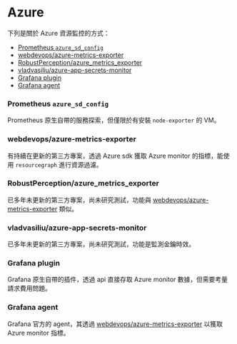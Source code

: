 # Azure

下列是關於 Azure 資源監控的方式：

- [Prometheus `azure_sd_config`](#prometheus-azure_sd_config)
- [webdevops/azure-metrics-exporter](#webdevopsazure-metrics-exporter)
- [RobustPerception/azure_metrics_exporter](#robustperceptionazure_metrics_exporter)
- [vladvasiliu/azure-app-secrets-monitor](#vladvasiliuazure-app-secrets-monitor)
- [Grafana plugin](#grafana-plugin)
- [Grafana agent](#grafana-agent)


### Prometheus `azure_sd_config`

Prometheus 原生自帶的服務探索，但僅限於有安裝 `node-exporter` 的 VM。

### webdevops/azure-metrics-exporter

有持續在更新的第三方專案，透過 Azure sdk 獲取 Azure monitor 的指標，能使用 `resourcegraph` 進行資源過濾。

### RobustPerception/azure_metrics_exporter

已多年未更新的第三方專案，尚未研究測試，功能與 [webdevops/azure-metrics-exporter](#webdevopsazure-metrics-exporter) 類似。

### vladvasiliu/azure-app-secrets-monitor

已多年未更新的第三方專案，尚未研究測試，功能是監測金鑰時效。

### Grafana plugin

Grafana 原生自帶的插件，透過 api 直接存取 Azure monitor 數據，但需要考量請求費用問題。

### Grafana agent

Grafana 官方的 agent，其透過 [webdevops/azure-metrics-exporter](#webdevopsazure-metrics-exporter) 以獲取 Azure monitor 指標。
